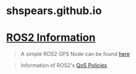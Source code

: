 # shspears.github.io

# [ROS2 Information](/posts/ROS2/2020-05-05-ros2-notes.markdown)
> A simple ROS2 GPS Node can be found [here](/posts/ROS2/2020-05-05-basic-ros2-gps-node-still-a-work-in-progress.markdown)

> Information of ROS2's [QoS Policies]()
